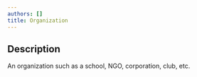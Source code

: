 ```yaml
---
authors: []
title: Organization
---
```


## Description

An organization such as a school, NGO, corporation, club, etc.
